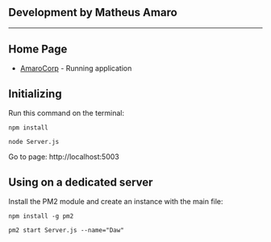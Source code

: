 # 
## Development by Matheus Amaro
---

## Home Page

* [AmaroCorp](http://daw.amarocorp.com.br) - Running application

## Initializing

Run this command on the terminal:

```
npm install

node Server.js
```

Go to page: http://localhost:5003

## Using on a dedicated server

Install the PM2 module and create an instance with the main file:

```
npm install -g pm2

pm2 start Server.js --name="Daw"
```